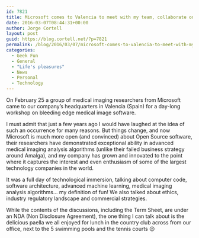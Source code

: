 ```yaml
---
id: 7821
title: Microsoft comes to Valencia to meet with my team, collaborate on medical technology research, and discuss a Term Sheet
date: 2016-03-07T08:44:31+00:00
author: Jorge Cortell
layout: post
guid: https://blog.cortell.net/?p=7821
permalink: /blog/2016/03/07/microsoft-comes-to-valencia-to-meet-with-my-team-collaborate-on-medical-technology-research-and-discuss-a-term-sheet/
categories:
  - Geek Fun
  - General
  - "Life's pleasures"
  - News
  - Personal
  - Technology
---
```

On February 25 a group of medical imaging researchers from Microsoft came to our company’s headquarters in Valencia (Spain) for a day-long workshop on bleeding edge medical image software. 

I must admit that just a few years ago I would have laughed at the idea of such an occurrence for many reasons. But things change, and now Microsoft is much more open (and convinced) about Open Source software, their researchers have demonstrated exceptional ability in advanced medical imaging analysis algorithms (unlike their failed business strategy around Amalga), and my company has grown and innovated to the point where it captures the interest and even enthusiasm of some of the largest technology companies in the world. 

It was a full day of technological immersion, talking about computer code, software architecture, advanced machine learning, medical imaging analysis algorithms… my definition of fun! We also talked about ethics, industry regulatory landscape and commercial strategies. 

While the contents of the discussions, including the Term Sheet, are under an NDA (Non Disclosure Agreement), the one thing I can talk about is the delicious paella we all enjoyed for lunch in the country club across from our office, next to the 5 swimming pools and the tennis courts 😉